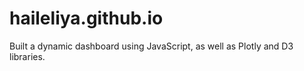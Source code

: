 # haileliya.github.io

Built a dynamic dashboard using JavaScript, as well as Plotly and D3 libraries.
